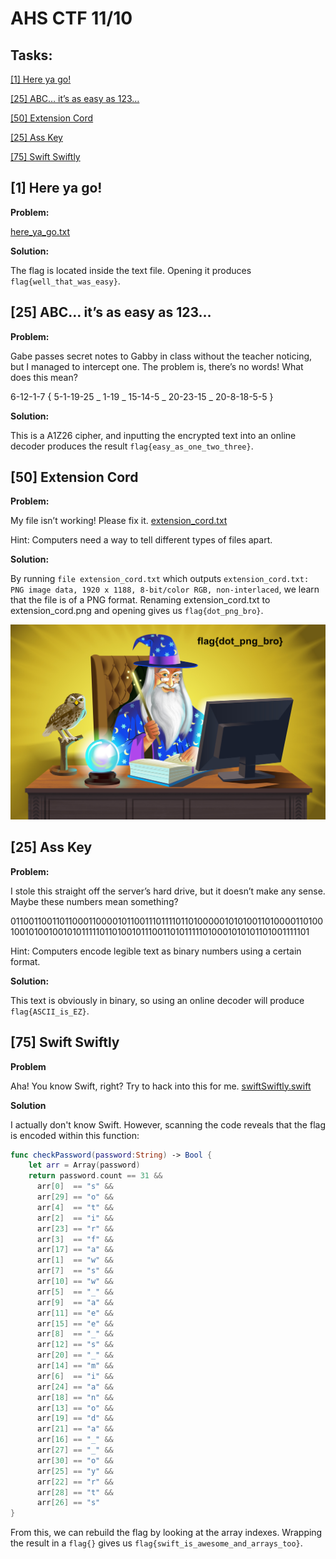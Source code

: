 # AHS CTF 11/10

## Tasks:
[[1] Here ya go!](#1-here-ya-go)

[[25] ABC… it’s as easy as 123…](#25-abc-its-as-easy-as-123)

[[50] Extension Cord](#50-extension-cord)

[[25] Ass Key](#25-ass-key)

[[75] Swift Swiftly](#75-swift-swiftly)


## [1] Here ya go!
**Problem:**

[here_ya_go.txt](https://drive.google.com/file/d/1OAv-eUr64hIWnsYqCZE6Qwb3gwo1DjjR/view)

**Solution:**

The flag is located inside the text file. Opening it produces `flag{well_that_was_easy}`.

## [25] ABC… it’s as easy as 123…
**Problem:**

Gabe passes secret notes to Gabby in class without the teacher noticing, but I managed to intercept one. The problem is, there’s no words! What does this mean?

6-12-1-7 { 5-1-19-25 _ 1-19 _ 15-14-5 _ 20-23-15 _  20-8-18-5-5 }

**Solution:**

This is a A1Z26 cipher, and inputting the encrypted text into an online decoder produces the result `flag{easy_as_one_two_three}`.

## [50] Extension Cord
**Problem:**

My file isn’t working! Please fix it. [extension_cord.txt](https://drive.google.com/file/d/1433OBKxxtQbfvm185LXRsiu25nLS7e0P/view)

Hint: Computers need a way to tell different types of files apart.

**Solution:**

By running `file extension_cord.txt` which outputs `extension_cord.txt: PNG image data, 1920 x 1188, 8-bit/color RGB, non-interlaced`, we learn that
the file is of a PNG format. Renaming extension_cord.txt to extension_cord.png and opening gives us `flag{dot_png_bro}`.

![extension_cord](files/extension_cord.png)

## [25] Ass Key

**Problem:**

I stole this straight off the server’s hard drive, but it doesn’t make any sense. Maybe these numbers mean something?

0110011001101100011000010110011101111011010000010101001101000011010010010100100101011111011010010111001101011111010001010101101001111101

Hint: Computers encode legible text as binary numbers using a certain format.

**Solution:**

This text is obviously in binary, so using an online decoder will produce `flag{ASCII_is_EZ}`.

## [75] Swift Swiftly

**Problem**

Aha! You know Swift, right? Try to hack into this for me. [swiftSwiftly.swift](https://drive.google.com/file/d/1zu4Tr1eZqQm4Q-a0ppbaGWFsCvyZsy8N/view)

**Solution**

I actually don't know Swift. However, scanning the code reveals that the flag is encoded within this function:

```swift
func checkPassword(password:String) -> Bool {
    let arr = Array(password)
    return password.count == 31 &&
      arr[0]  == "s" &&
      arr[29] == "o" &&
      arr[4]  == "t" &&
      arr[2]  == "i" &&
      arr[23] == "r" &&
      arr[3]  == "f" &&
      arr[17] == "a" &&
      arr[1]  == "w" &&
      arr[7]  == "s" &&
      arr[10] == "w" &&
      arr[5]  == "_" &&
      arr[9]  == "a" &&
      arr[11] == "e" &&
      arr[15] == "e" &&
      arr[8]  == "_" &&
      arr[12] == "s" &&
      arr[20] == "_" &&
      arr[14] == "m" &&
      arr[6]  == "i" &&
      arr[24] == "a" &&
      arr[18] == "n" &&
      arr[13] == "o" &&
      arr[19] == "d" &&
      arr[21] == "a" &&
      arr[16] == "_" &&
      arr[27] == "_" &&
      arr[30] == "o" &&
      arr[25] == "y" &&
      arr[22] == "r" &&
      arr[28] == "t" &&
      arr[26] == "s"
}
```

From this, we can rebuild the flag by looking at the array indexes. Wrapping the result in a `flag{}` gives us `flag{swift_is_awesome_and_arrays_too}`.
